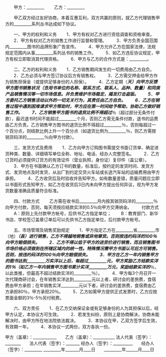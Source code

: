 
 


　　甲方：_________
　　乙方：_________


　　甲乙双方经过友好协商，本着互惠互利，双方共赢的原则，就乙方代理销售甲方的_________系列丛书达成如下协议。


　　一、甲方的权利和义务
　　1．甲方有权对乙方进行资信调查和资格审查。
　　2．甲方有权对乙方的销售工作进行监督和管理。
　　3．甲方负责全国范围内_________图书的品牌形象广告宣传。
　　4．甲方允许乙方在国家法律，法规规定范围内从事_________系列丛书的销售工作。
　　5．如乙方违反协议规定，甲方有权立即取消其代理资格。
　　6．甲方与乙方的合作方式是：_________。


　　二、乙方的权利和义务
　　1．乙方销售期间发生的一切费用由乙方自负。
　　2．乙方必须与甲方签订协议后方有销售权。
　　3．乙方需交押金给甲方作为销售担保金（或提供足够身份的人担保）。
　　4．乙方定期（_________天）向甲方反馈甲方图书销售状况（含用书单位的名称、联系方式、联系人、品种、数量）和同类产品销售情况等一切市场信息。并负责维护市场稳定，揭发打击盗版。
　　5．甲方委托乙方销售活动以外的一切无关行为，其责任由乙方自负。
　　6．乙方在销售过程中遇到困难请求甲方帮助时，甲方应在第一时间给予帮助，协助乙方做好销售工作。
　　7、乙方销售甲方图书的退货比例不得超过_________％（超过部分无条件付款），最迟退书时间不能超过_________个月，否则乙方需无条件付款，退书的运费由乙方负责。乙方销售甲方图书的退货比例不得超过_________％，否则每超过一个百分点，则结款比例上升一个百分点（如退货比例为_________％，则乙方需按销货码洋的_________％向甲方付款）。


　　三、发货方式及费用
　　1．乙方向甲方订购图书需提交书面订货单、确定进货种类、数量、详细填写单位全称、地址、电话、经办人完整签名。
　　2．乙方订货时必须提供订货方的有效证件（营业执照，身份证）复印件（盖公章）。
　　3．甲方在书面确认乙方订书的数量，标准后，按约定的发货时间、发货方式、发货地点及时发货，从出厂到约定交货火车站或长途汽车站的运输费用由甲方承担。
　　4．乙方收货后及时验收并告知甲方。如有数量差错，质量问题应立即以书面形式告知甲方，如乙方在收货后3日内未向甲方提出任何异议，视为甲方发货数量准确且质量符合标准。


　　四、付款方式
　　乙方需在收书后_________月内按其销货码洋的_________％向甲方付款，否则，每天须按应结款实洋的0.5％向甲方交滞纳金。
　　付款方式
　　A：原则上先付款甲方帐号，后供书乙方指定单位；
　　B：教育部门、新华书店、学校签订盖章订单后可以先供书乙方指定单位，后付款甲方帐号。


　　五、市场管理及销售奖励规定
　　1．甲方指定乙方在_________省_________市（地）_________（县）进行销售，乙方不得越地销售或异地窜货。否则按违约码洋的100％向甲方赔偿损失。
　　2．乙方不得以低于甲方的进货价进行销售，而且销售图书市场价格必须做到在所辖区域内的统一性。特殊情况需甲方书面认可后方可销售。否则，按违约码洋的100％向甲方赔偿损失。
　　3．甲方在乙方一年内销售甲方的图书达到_________万实洋以上后，每超过_________元，甲方奖励乙方结款实洋的1％（如乙方一年内销售甲方图书累计实洋_________万元，奖励结款实洋的_________％，以此类推，但最高不超过结款实洋的_________％）。
　　4．甲方每3个月召开一次代理商研讨会，在年销售实洋达到_________元以上者，研讨会的差旅费，食宿费由甲方承担；在年销售实洋_________元以下者，研讨会的差旅费，食宿费由乙方承担80％，甲方承担20％。
　　5．乙方如需甲方提供正式发票时，乙方应按票面金额的3％-5％另付税费。


　　六、双方责任
　　1．在乙方交纳保证金或有足够身份的人为其担保以后，经甲方认定，本协议方可生效。
　　2．若发生纠纷，原则上是协商解决，协商未能解决时，由甲方所在地法院依法裁决。
　　3．本协议在甲，乙双方签字后生效，有效期一年。
　　4．本协议一式两份，双方各执一份。



甲方（盖章）：____________　　乙方（盖章）：___________
法人代表（签字）：________　　法人代表（签字）：_______
经办人（签字）：__________　　经办人（签字）：_________
_________年_______月____日　　_________年______月____日

 


 

 
 
 
 
 
  


  
 

  


  


  
 
 
 
 

